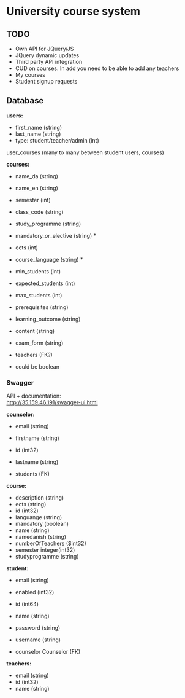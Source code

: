 # University course system

## TODO

- Own API for JQuery/JS
- JQuery dynamic updates 
- Third party API integration
- CUD on courses. In add you need to be able to add any teachers
- My courses
- Student signup requests

## Database

**users:**

-  first_name (string) 
-  last_name (string) 
-  type: student/teacher/admin (int)

user_courses (many to many between student users, courses)

**courses:**

-  name_da (string)
-  name_en (string)
-  semester (int)
-  class_code (string)
-  study_programme (string)
-  mandatory_or_elective (string) * 
-  ects (int)
-  course_language (string) * 
-  min_students (int)
-  expected_students (int)
-  max_students (int)
-  prerequisites (string)
-  learning_outcome (string)
-  content (string)
-  exam_form (string)

-  teachers (FK?)

* could be boolean


### Swagger

API + documentation:  
http://35.159.46.191/swagger-ui.html

**councelor:**

- email	(string)
- firstname	(string)
- id (int32)
- lastname (string)

- students (FK)

**course:**

- description	(string)
- ects	(string)
- id	(int32)
- languange	(string)
- mandatory	(boolean)
- name	(string)
- namedanish	(string)
- numberOfTeachers	($int32)
- semester	integer(int32)
- studyprogramme	(string)

**student:**

- email	(string)
- enabled	(int32)
- id (int64)
- name (string)
- password (string)
- username (string)

- counselor	Counselor (FK)

**teachers:**

- email	(string)
- id (int32)
- name (string)
